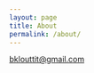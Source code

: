 ```yaml
---
layout: page
title: About
permalink: /about/
---
```

[bklouttit@gmail.com](mailto:bklouttit@gmail.com)
